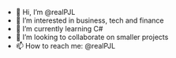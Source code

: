 - 👋 Hi, I’m @realPJL
- 👀 I’m interested in business, tech and finance
- 🌱 I’m currently learning C#
- 💞️ I’m looking to collaborate on smaller projects
- 📫 How to reach me: @realPJL

<!---
realPJL/realPJL is a ✨ special ✨ repository because its `README.md` (this file) appears on your GitHub profile.
You can click the Preview link to take a look at your changes.
--->

